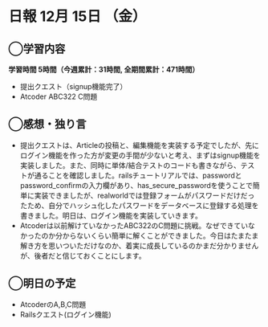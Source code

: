 # 日報  12月 15日 （金）

## ◯学習内容

**学習時間  5時間（今週累計：31時間, 全期間累計：471時間）**

- 提出クエスト（signup機能完了）
- Atcoder ABC322 C問題

## ◯感想・独り言

- 提出クエストは、Articleの投稿と、編集機能を実装する予定でしたが、先にログイン機能を作った方が変更の手間が少ないと考え、まずはsignup機能を実装しました。また、同時に単体/結合テストのコードも書きながら、テストが通ることを確認しました。railsチュートリアルでは、passwordとpassword_confirmの入力欄があり、has_secure_passwordを使うことで簡単に実装できましたが、realworldでは登録フォームがパスワードだけだったため、自分でハッシュ化したパスワードをデータベースに登録する処理を書きました。明日は、ログイン機能を実装していきます。
- Atcoderは以前解けていなかったABC322のC問題に挑戦。なぜできていなかったのか分からないくらい簡単に解くことができました。今日はたまたま解き方を思いついただけなのか、着実に成長しているのかまだ分かりませんが、後者だと信じておくことにします。

## ◯明日の予定

- AtcoderのA,B,C問題
- Railsクエスト(ログイン機能)

